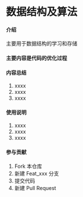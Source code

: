 # 数据结构及算法

#### 介绍
主要用于数据结构的学习和存储
#### 主要内容是代码的优化过程
#### 内容总结

1.  xxxx
2.  xxxx
3.  xxxx

#### 使用说明

1.  xxxx
2.  xxxx
3.  xxxx

#### 参与贡献

1.  Fork 本仓库
2.  新建 Feat_xxx 分支
3.  提交代码
4.  新建 Pull Request


